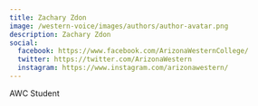 ```yaml
---
title: Zachary Zdon
image: /western-voice/images/authors/author-avatar.png
description: Zachary Zdon
social:
  facebook: https://www.facebook.com/ArizonaWesternCollege/
  twitter: https://twitter.com/ArizonaWestern
  instagram: https://www.instagram.com/arizonawestern/
---
```


AWC Student